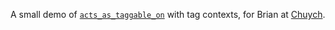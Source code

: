 A small demo of [`acts_as_taggable_on`](https://github.com/mbleigh/acts-as-taggable-on) with tag contexts, for Brian at [Chuych](https://github.com/brianllamar/chuych).
